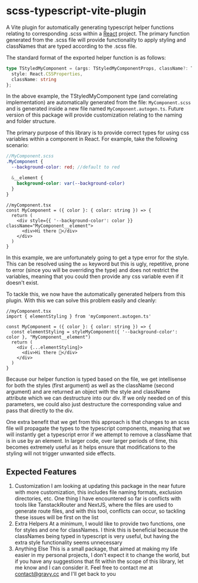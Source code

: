 
# scss-typescript-vite-plugin

A Vite plugin for automatically generating typescript helper functions relating to corresponding .scss within a [React](https://react.dev/) project. The primary function generated from the .scss file will provide functionality to apply styling and classNames that are typed according to the .scss file.

The standard format of the exported helper function is as follows:

```ts
type TStyledMyComponent = (args: TStyledMyComponentProps, className?: TClassNamesObject | TClassNames) => { 
  style: React.CSSProperties, 
  className: string
};
```

In the above example, the TStyledMyComponent type (and correlating implementation) are automatically generated from the file: `MyComponent.scss` and is generated inside a new file named `MyComponent.autogen.ts`. Future version of this package will provide customization relating to the naming and folder structure.

The primary purpose of this library is to provide correct types for using css variables within a component in React. For example, take the following scenario:
```scss
//MyComponent.scss
.MyComponent {
  --background-color: red; //default to red

  &__element {
    background-color: var(--background-color)
  }
}
```
```tsx
//myComponent.tsx
const MyComponent = ({ color }: { color: string }) => {
  return (
    <div style={{ '--background-color': color }} className="MyComponent__element">
      <div>Hi there 👋</div>
    </div>
  )
}
```

In this example, we are unfortunately going to get a type error for the style. This can be resolved using the `as` keyword but this is ugly, repetitive, prone to error (since you will be overriding the type) and does not restrict the variables, meaning that you could then provide any css variable even if it doesn't exist.

To tackle this, we now have the automatically generated helpers from this plugin. With this we can solve this problem easily and cleanly:
```tsx
//myComponent.tsx
import { elementStyling } from 'myComponent.autogen.ts'

const MyComponent = ({ color }: { color: string }) => {
  const elementStyling = styleMyComponent({ '--background-color': color }, "MyComponent__element")
  return (
    <div {...elementStyling}>
      <div>Hi there 👋</div>
    </div>
  )
}
```

Because our helper function is typed based on the file, we get intellisense for both the styles (first argument) as well as the className (second argument) and are returned an object with the style and className attribute which we can destructure into our div. If we only needed on of this parameters, we could also just destructure the corresponding value and pass that directly to the div.

One extra benefit that we get from this approach is that changes to an scss file will propagate the types to the typescript components, meaning that we will instantly get a typescript error if we attempt to remove a className that is in use by an element. In larger code, over larger periods of time, this becomes extremely useful as it helps ensure that modifications to the styling will not trigger unwanted side effects.

## Expected Features

1. Customization
I am looking at updating this package in the near future with more customization, this includes file naming formats, exclusion directories, etc. One thing I have encountered so far is conflicts with tools like TanstackRouter and NextJS, where the files are used to generate route files, and with this tool, conflicts can occur, so tackling these issues will be first on the list
2. Extra Helpers
At a minimum, I would like to provide two functions, one for styles and one for classNames. I think this is beneficial because the classNames being typed in typescript is very useful, but having the extra style functionality seems unnecessary
3. Anything Else
This is a small package, that aimed at making my life easier in my personal projects, I don't expect it to change the world, but if you have any suggestions that fit within the scope of this library, let me know and I can consider it. Feel free to contact me at contact@gravy.cc and I'll get back to you
